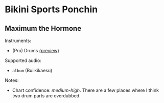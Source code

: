 # Bikini Sports Ponchin

## Maximum the Hormone

Instruments:

  * (Pro) Drums [(preview)](http://pages.cs.wisc.edu/~tolly/customs/?title=bikini-sports-ponchin&artist=maximum-the-hormone)

Supported audio:

  * `album` (Buiikikaesu)

Notes:

  * Chart confidence: *medium-high*. There are a few places where I think two drum parts are overdubbed.

